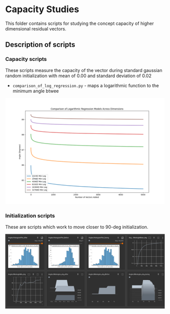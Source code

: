 # Capacity Studies

This folder contains scripts for studying the concept capacity of higher
dimensional residual vectors.

##  Description of scripts

### Capacity scripts

These scripts measure the capacity of the vector during standard gaussian random
initialization with mean of 0.00 and standard deviation of 0.02

- `comparison_of_log_regression.py` - maps a logarithmic function to the
  minimum angle btwee

![image](./images/angle_distribution_log_comparison.png)

### Initialization scripts

These are scripts which work to move closer to 90-deg initialization.

![Sphere Packing on an \(n\)-Sphere with Shadow Vectors](./images/tensorboard.png)
